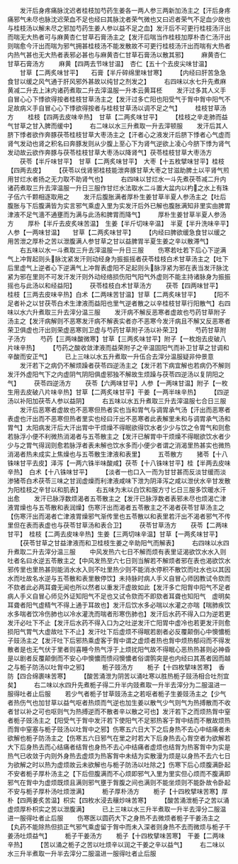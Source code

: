 <!-- { "loadSidebar": true } -->
　　发汗后身疼痛脉沈迟者桂枝加芍药生姜各一两人参三两新加汤主之【汗后身疼痛邪气未尽也脉沈迟荣血不足也经曰其脉沈者荣气微也又曰迟者荣气不足血少故也与桂枝汤以解未尽之邪加芍药生姜人参以益不足之血】发汗后不可更行桂枝汤汗出而喘无大热者可与麻黄杏仁甘草石膏汤主之【发汗后喘当作桂枝加厚朴杏仁汤汗出则喘愈今汗出而喘为邪气拥甚桂枝汤不能发散故不可更行桂枝汤汗出而喘有大热者内热气甚也无大热者表邪必甚也与麻黄杏仁甘草石膏汤以散其邪】
　　麻黄杏仁甘草石膏汤方
　　麻黄【四两去节味甘温】　杏仁【五十个去皮尖味甘温】
　　甘草【二两炙味甘平】　　石膏【半斤碎绵里味甘寒】
　　【内经曰肝苦急急食甘以缓之风气通于肝风邪外甚故以纯甘之剂发之】
　　右四味以水七升先煮麻黄减二升去上沫内诸药煮取二升去滓温服一升本云黄耳柸
　　发汗过多其人义手自冒心心下悸欲得按者桂枝甘草汤主之【发汗过多亡阳也阳受气于胷中胷中阳气不足故病义手自冒心心下悸欲得按者与桂枝甘草汤以调不足之气】
　　桂枝甘草汤方
　　桂枝【四两去皮味辛热】　甘草【二两炙味甘平】
　　【桂枝之辛走肺而益气甘草之甘入脾而缓中】
　　右二味以水三升煮取一升去滓顿服
　　发汗后其人脐下悸者欲作奔豚茯苓桂枝甘草大枣汤主之【汗者心之液发汗后脐下悸者心气虚而肾气发动也肾之积名曰奔豚发则从少腹上至心下为肾气逆欲上凌心今脐下悸为肾气发动故云欲作奔豚与茯苓桂枝甘草大枣汤以降肾气】茯苓桂枝甘草大枣汤方
　　茯苓【半斤味甘平】　甘草【二两炙味甘平】　大枣【十五枚擘味甘平】桂枝【四两去皮】
　　【茯苓以伐肾邪桂枝能泄奔豚甘草大枣之甘滋助脾土以平肾气煎用甘烂水者扬之无力取不助肾气也】
　　右四味以甘烂水一斗先煮茯苓减二升内诸药煮取三升去滓温服一升日三服作甘烂水法取水二斗置大盆内以杓之水上有珠子伍六千颗相逐取用之
　　发汗后腹胀满者厚朴生姜甘草半夏人参汤主之【吐后腹胀与下后腹满皆为实言邪气乘虚入里为实发汗后外已解也腹胀满知非里实由脾胃津液不足气濇不通壅而为满与此汤和脾胃而降气】
　　厚朴生姜甘草半夏人参汤方
　　厚朴【半斤去皮炙味苦温】　生姜【半斤切味辛温】　半夏【半升洗味辛平】人参【一两味甘温】　　甘草【二两炙味甘平】
　　【内经曰脾欲缓急食甘以缓之用苦泄之厚朴之苦以泄腹满人参甘草之甘以益脾胃半夏生姜之辛以散滞气】
　　右五味以水一斗煮取三升去滓温服一升日三服
　　伤寒若吐若下后心下逆满气上冲胷起则头脉沈紧发汗则动经身为振振摇者茯苓桂枝白术甘草汤主之【吐下后里虚气上逆者心下逆满气上冲胷表虚阳不足起则头脉浮紧为邪在表当发汗脉沈紧为邪在里则不可发汗发汗则外动经络损伤阳气阳气外虚则不能主持诸脉身为振振摇也与此汤以和经益阳】
　　茯苓桂枝白术甘草汤方
　　茯苓【四两味甘平】　桂枝【三两去皮味辛热】白术【二两味苦甘温】甘草【二两炙味甘平】
　　【阳不足者补之以甘茯苓白术生津液而益阳也里气逆者散之以辛桂枝甘草行阳散气】右四味以水六升煮取三升去滓分温三服
　　发汗病不解反恶寒者虚故也芍药甘草附子汤主之【发汗病解则不恶寒发汗病不解表实者亦不恶寒今发汗病且不解又反恶寒者荣卫俱虚也汗出则荣虚恶寒则卫虚与芍药甘草附子汤以补荣卫】
　　芍药甘草附子汤方
　　芍药【三两味酸微寒】甘草【三两炙味甘平】附子【一枚炮去皮破八片味辛热】
　　【芍药之酸收敛津液而益荣附子之辛温固阳气而补卫甘草之甘调和辛酸而安正气】
　　已上三味以水五升煮取一升伍合去滓分温服疑非仲景意
　　发汗若下之病仍不解烦躁者茯苓四逆汤主之【发汗若下病宜解也若病仍不解则发汗外虚阳气下之内虚阴气阴阳俱虚邪独不解故生烦躁与茯苓四逆汤以复阴阳之气】
　　茯苓四逆汤方
　　茯苓【六两味甘平】人参【一两味甘温】附子【一枚生用去皮破八片味辛热】甘草【二两炙味甘平】干姜【一两半味辛热】
　　【四逆汤以补阳加茯苓人参以益阴】
　　右五味以水五升煮取三升去滓温服七合日三服
　　发汗后恶寒者虚故也不恶寒但热者实也当和胃气与调胃承气汤【汗出而恶寒者表虚也汗出而不恶寒但热者里实也经曰汗出不恶寒者此表解里未和与调胃承气汤和胃气】太阳病发汗后大汗出胃中干烦燥不得眠欲得饮水者少少与饮之令胃气和则愈若脉浮小便不利微热消渴者与五苓散主之【发汗已解胃中干烦燥不得眠欲饮水者少少与之胃气得润则愈若脉浮者表未解也饮水多而小便少者谓之消渴里热甚实也微热消渴者热未成实上焦燥也与五苓散生津液和表里】
　　五苓散方
　　猪苓【十八铢味甘平去皮】泽泻【一两六铢半味酸咸】茯苓【十八铢味甘平】桂【半两去皮味辛热】　白术【十八铢味甘平】
　　【淡者一也口入一而为甘甘甚而反淡甘缓而淡渗猪苓白术茯苓三味之甘润虚燥而利津液咸味下泄为阴泽泻之咸以泄伏水辛甘发散为阳桂枝之辛甘以和肌表】
　　右五味为末以白饮和服方寸匕日三服多饮暖水汗出愈
　　发汗已脉浮数烦渴者五苓散主之【发汗已脉浮数者表邪未尽也烦渴亡津液胃燥也与五苓散和表润燥】伤寒汗出而渴者五苓散主之不渴者茯苓甘草汤主之【伤寒汗出而渴者亡津液胃燥邪气渐传里也五苓散以和表里若汗出不渴者邪气不传里但在表而表虚也与茯苓甘草汤和表合卫】
　　茯苓甘草汤方
　　茯苓【二两味甘平】　桂枝【二两去皮味辛热】生姜【三两切味辛温】甘草【一两炙味甘平】
　　【茯苓甘草之甘益津液而和卫桂枝生姜之辛助阳气而解表】
　　右四味以水四升煮取二升去滓分温三服
　　中风发热六七日不解而烦有表里证渴欲饮水水入则吐者名曰水逆五苓散主之【中风发热至六七日则当解若不解烦者邪在表也渴欲饮水邪传里也里热甚则能消水水入则不吐里热少则不能消水停积不散饮而吐水也以其因水而吐故名水逆与五苓散和表里散停饮】未持脉时病人手义自冒心师因教试令欬而不欬者此必两耳聋无闻也所以然者以重发汗虚故如此【发汗多亡阳胷中阳气不足者病人手义自冒心师见外证知阳气不足也又试令欬而不即欬者耳聋也知阳气　虚明矣耳聋者阳气虚精气不得上通于耳故也】发汗后饮水多必喘以水灌之亦喘【喘肺疾饮水多喘者饮冷伤肺也以冷水灌洗而喘者形寒伤肺也】发汗后水药不得入口为逆若更发汗必吐下不止【发汗后水药不得入口为之吐逆发汗亡阳胃中虚冷也若更发汗则愈损阳气胃气大虚故吐下不止】发汗吐下后虚烦不得眠若剧者必反覆颠倒心中懊憹栀子豉汤主之【发汗吐下后邪热乘虚客于胷中谓之虚烦者热也胷中烦热郁闷而不得发散者是也无气伏于里者则喜睡今热气浮于上烦扰阳气故不得眠心恶热热甚则必神昏是以剧者反覆颠倒而不安心中懊憹而愦闷懊憹者俗谓鹘突是也内经曰其髙者因而越之与栀子防汤以吐胷中之邪】
　　栀子豉汤方
　　栀子【十四枚擘味苦寒】　香防【四合绵裹味苦寒】
　　【酸苦涌泄为阴苦以涌吐寒以胜热栀子豉汤相合吐剂宜矣】
　　右二味以水四升先煮栀子得二升半内豉煮取一升半去滓分为二服温进一服得吐者止后服
　　若少气者栀子甘草豉汤主之若呕者栀子生姜豉汤主之【少气者热伤气也加甘草以益气呕者热烦而气逆也加生姜以散气少气则气为热搏散而不收者甘以补之可也呕则气为热搏逆而不散者辛以散之可也】发汗若下之而烦热胷中窒者栀子豉汤主之【阳受气于胷中发汗若下使阳气不足邪热客于胷中结而不散故烦热而胷中窒塞与栀子豉汤以吐胷中之邪】伤寒五六日大下之后身热不去心中结痛者未欲解也栀子防汤主之【伤寒五六日邪气在里之时若大下后身热去心胷空者为欲解若大下后身热去而心结痛者结胷也身热不去心中结痛者虚烦也结胷为热客胷中为实是热气已收敛于内则外身热去虚烦为热客胷中未结为实散漫为烦是以身热不去六七日为欲解之时以热为虚烦故云未欲解也与栀子防汤以吐除之】伤寒下后心烦腹满卧起不安者栀子厚朴汤主之【下后但腹满而不心烦即邪气入里为里实但心烦而不腹满即邪气在胷中为虚烦既烦且满则邪气壅于胷腹之间也满则不能坐烦则不能卧故令卧起不安与栀子厚朴汤吐烦泄满】
　　栀子厚朴汤方
　　栀子【十四枚擘味苦寒】厚朴【四两姜炙苦温】枳实【四枚水浸去穰炒味苦寒】
　　【酸苦涌泄栀子之苦以涌虚烦厚朴枳实之苦以泄腹满】
　　已上三味以水三升半煮取一升半去滓分二服温进一服得吐者止后服
　　伤寒医以圆药大下之身热不去微烦者栀子干姜汤主之【丸药不能除热但损正气邪气乘虚留于胷中而未入深者则身热不去而微烦与栀子干姜汤吐烦益气】
　　栀子干姜汤方
　　栀子【十四枚擘味苦寒】　干姜【二两味辛热】
　　【苦以涌之栀子之苦以吐烦辛以润之干姜之辛以益气】
　　右二味以水三升半煮取一升半去滓分二服温进一服得吐者止后服

